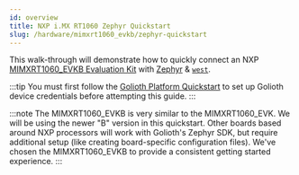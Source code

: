 ```yaml
---
id: overview
title: NXP i.MX RT1060 Zephyr Quickstart
slug: /hardware/mimxrt1060_evkb/zephyr-quickstart
---
```


This walk-through will demonstrate how to quickly connect an NXP [MIMXRT1060_EVKB Evaluation Kit](https://www.nxp.com/design/development-boards/i-mx-evaluation-and-development-boards/i-mx-rt1060-evaluation-kit:MIMXRT1060-EVKB) with [Zephyr](https://www.zephyrproject.org) & [`west`](https://docs.zephyrproject.org/latest/guides/west/index.html).

:::tip
You must first follow the [Golioth Platform Quickstart](/getting-started/) to set up Golioth device credentials before attempting this guide.
:::

:::note
The MIMXRT1060_EVKB is very similar to the MIMXRT1060_EVK. We will be using the newer "B" version in this quickstart. Other boards based around NXP processors will work with Golioth's Zephyr SDK, but require additional setup (like creating board-specific configuration files). We've chosen the MIMXRT1060_EVKB to provide a consistent getting started experience.
:::

